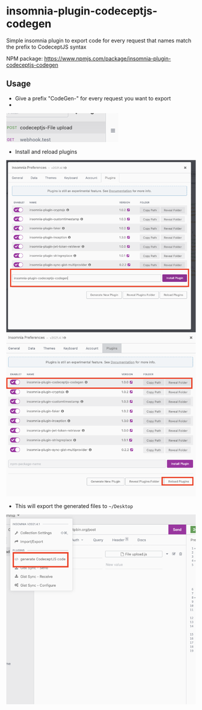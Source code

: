 # insomnia-plugin-codeceptjs-codegen
Simple insomnia plugin to export code for every request that names match the prefix to CodeceptJS syntax

NPM package: <https://www.npmjs.com/package/insomnia-plugin-codeceptjs-codegen>

## Usage
- Give a prefix "CodeGen-" for every request you want to export
- 
![Screenshot](./screenshots/prefix.png)
- Install and reload plugins

![Screenshot](./screenshots/install.png)
![Screenshot](./screenshots/installAndReload.png)

- This will export the generated files to `~/Desktop` 

![Screenshot](./screenshots/plugin.png)
